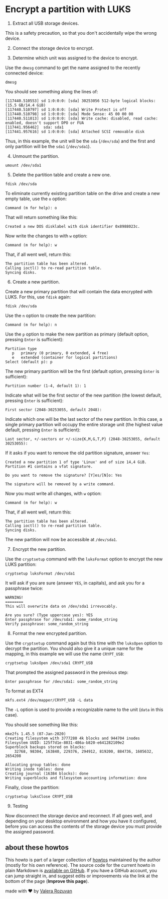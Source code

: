 # Encrypt a partition with LUKS

1. Extract all USB storage devices.

This is a safety precaution, so that you don't accidentally wipe the wrong device.

2. Connect the storage device to encrypt.

3. Determine which unit was assigned to the device to encrypt.

Use the `dmesg` command to get the name assigned to the recently connected device:

```shell
dmesg
```

You should see something along the lines of:

```text
[117440.510553] sd 1:0:0:0: [sda] 30253056 512-byte logical blocks: (15.5 GB/14.4 GiB)
[117440.510797] sd 1:0:0:0: [sda] Write Protect is off
[117440.510798] sd 1:0:0:0: [sda] Mode Sense: 45 00 00 00
[117440.511013] sd 1:0:0:0: [sda] Write cache: disabled, read cache: enabled, doesn't support DPO or FUA
[117441.956462]  sda: sda1
[117441.957616] sd 1:0:0:0: [sda] Attached SCSI removable disk
```

Thus, in this example, the unit will be the `sda` (`/dev/sda`) and the first and only partition will be the `sda1` (`/dev/sda1`).

4. Unmount the partition.

```shell
umount /dev/sda1
```

5. Delete the partition table and create a new one.

```shell
fdisk /dev/sda
```

To eliminate currently existing partition table on the drive and create a new empty table, use the `o` option:

```text
Command (m for help): o
```

That will return something like this:

```text
Created a new DOS disklabel with disk identifier 0x8988023c.
```

Now write the changes to with `w` option:

```text
Command (m for help): w
```

That, if all went well, return this:

```text
The partition table has been altered.
Calling ioctl() to re-read partition table.
Syncing disks.
```

6. Create a new partition.

Create a new primary partition that will contain the data encrypted with LUKS. For this, use `fdisk` again:

```shell
fdisk /dev/sda
```

Use the `n` option to create the new partition:

```text
Command (m for help): n
```

Use the `p` option to make the new partition as primary (default option, pressing `Enter` is sufficient):

```text
Partition type
   p   primary (0 primary, 0 extended, 4 free)
   e   extended (container for logical partitions)
Select (default p): p
```

The new primary partition will be the first (default option, pressing `Enter` is sufficient):

```text
Partition number (1-4, default 1): 1
```

Indicate what will be the first sector of the new partition (the lowest default, pressing `Enter` is sufficient):

```text
First sector (2048-30253055, default 2048):
```

Indicate which one will be the last sector of the new partition. In this case, a single primary partition will occupy the entire storage unit (the highest value default, pressing `Enter` is sufficient):

```text
Last sector, +/-sectors or +/-size{K,M,G,T,P} (2048-30253055, default 30253055):
```

If it asks if you want to remove the old partition signature, answer `Yes`:

```text
Created a new partition 1 of type 'Linux' and of size 14,4 GiB.
Partition #1 contains a vfat signature.

Do you want to remove the signature? [Y]es/[N]o: Yes

The signature will be removed by a write command.
```

Now you must write all changes, with `w` option:

```text
Command (m for help): w
```

That, if all went well, return this:

```text
The partition table has been altered.
Calling ioctl() to re-read partition table.
Syncing disks.
```

The new partition will now be accessible at `/dev/sda1`.

7. Encrypt the new partition.

Use the `cryptsetup` command with the `luksFormat` option to encrypt the new LUKS partition:

```shell
cryptsetup luksFormat /dev/sda1
```

It will ask if you are sure (answer `YES`, in capitals), and ask you for a passphrase twice:

```text
WARNING!
========
This will overwrite data on /dev/sda1 irrevocably.

Are you sure? (Type uppercase yes): YES
Enter passphrase for /dev/sda1: some_random_string
Verify passphrase: some_random_string
```

8. Format the new encrypted partition.

Use the `cryptsetup` command again but this time with the `luksOpen` option to decrypt the partition. You should also give it a unique name for the mapping, in this example we will use the name `CRYPT_USB`:

```shell
cryptsetup luksOpen /dev/sda1 CRYPT_USB
```

That prompted the assigned password in the previous step:

```text
Enter passphrase for /dev/sda1: some_random_string
```

To format as EXT4

```shell
mkfs.ext4 /dev/mapper/CRYPT_USB -L data
```

The `-L` option is used to provide a recognizable name to the unit (`data` in this case).

You should see something like this:

```text
mke2fs 1.45.5 (07-Jan-2020)
Creating filesystem with 3777280 4k blocks and 944704 inodes
Filesystem UUID: 125f7d1e-8031-486a-b820-e641282109e2
Superblock backups stored on blocks:
    32768, 98304, 163840, 229376, 294912, 819200, 884736, 1605632, 2654208

Allocating group tables: done
Writing inode tables: done
Creating journal (16384 blocks): done
Writing superblocks and filesystem accounting information: done
```

Finally, close the partition:

```shell
cryptsetup luksClose CRYPT_USB
```

9. Testing

Now disconnect the storage device and reconnect. If all goes well, and depending on your desktop environment and how you have it configured, before you can access the contents of the storage device you must provide the assigned password.

## about these howtos

This howto is part of a larger collection of [howtos](https://howtos.rozuvan.net/) maintained by the author (mostly for his own reference). The source code for the current howto in plain Markdown is [available on GitHub](https://github.com/valera-rozuvan/howtos/blob/main/docs/018-encrypt-a-partition-with-luks.md). If you have a GitHub account, you can jump straight in, and suggest edits or improvements via the link at the bottom of the page (**Improve this page**).

made with ❤ by [Valera Rozuvan](https://valera.rozuvan.net/)
